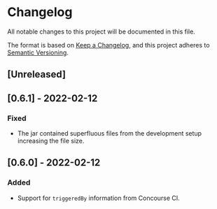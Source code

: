# Changelog
All notable changes to this project will be documented in this file.

The format is based on [Keep a Changelog](https://keepachangelog.com/en/1.0.0/),
and this project adheres to [Semantic Versioning](https://semver.org/spec/v2.0.0.html).

## [Unreleased]


## [0.6.1] - 2022-02-12
### Fixed
- The jar contained superfluous files from the development setup increasing the file size.


## [0.6.0] - 2022-02-12
### Added
- Support for `triggeredBy` information from Concourse CI.
